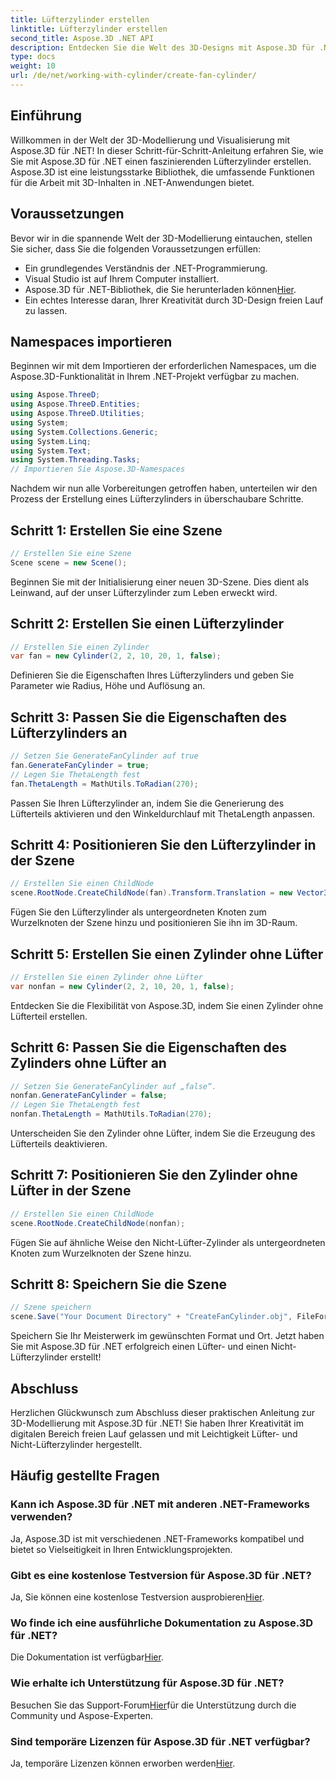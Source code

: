 ```yaml
---
title: Lüfterzylinder erstellen
linktitle: Lüfterzylinder erstellen
second_title: Aspose.3D .NET API
description: Entdecken Sie die Welt des 3D-Designs mit Aspose.3D für .NET! Erstellen Sie mühelos atemberaubende Lüfter- und Nichtlüfterzylinder. Laden Sie jetzt Ihre Testversion herunter.
type: docs
weight: 10
url: /de/net/working-with-cylinder/create-fan-cylinder/
---
```

## Einführung
Willkommen in der Welt der 3D-Modellierung und Visualisierung mit Aspose.3D für .NET! In dieser Schritt-für-Schritt-Anleitung erfahren Sie, wie Sie mit Aspose.3D für .NET einen faszinierenden Lüfterzylinder erstellen. Aspose.3D ist eine leistungsstarke Bibliothek, die umfassende Funktionen für die Arbeit mit 3D-Inhalten in .NET-Anwendungen bietet.
## Voraussetzungen
Bevor wir in die spannende Welt der 3D-Modellierung eintauchen, stellen Sie sicher, dass Sie die folgenden Voraussetzungen erfüllen:
- Ein grundlegendes Verständnis der .NET-Programmierung.
- Visual Studio ist auf Ihrem Computer installiert.
-  Aspose.3D für .NET-Bibliothek, die Sie herunterladen können[Hier](https://releases.aspose.com/3d/net/).
- Ein echtes Interesse daran, Ihrer Kreativität durch 3D-Design freien Lauf zu lassen.
## Namespaces importieren
Beginnen wir mit dem Importieren der erforderlichen Namespaces, um die Aspose.3D-Funktionalität in Ihrem .NET-Projekt verfügbar zu machen.
```csharp
using Aspose.ThreeD;
using Aspose.ThreeD.Entities;
using Aspose.ThreeD.Utilities;
using System;
using System.Collections.Generic;
using System.Linq;
using System.Text;
using System.Threading.Tasks;
// Importieren Sie Aspose.3D-Namespaces
```
Nachdem wir nun alle Vorbereitungen getroffen haben, unterteilen wir den Prozess der Erstellung eines Lüfterzylinders in überschaubare Schritte.
## Schritt 1: Erstellen Sie eine Szene
```csharp
// Erstellen Sie eine Szene
Scene scene = new Scene();
```
Beginnen Sie mit der Initialisierung einer neuen 3D-Szene. Dies dient als Leinwand, auf der unser Lüfterzylinder zum Leben erweckt wird.
## Schritt 2: Erstellen Sie einen Lüfterzylinder
```csharp
// Erstellen Sie einen Zylinder
var fan = new Cylinder(2, 2, 10, 20, 1, false);
```
Definieren Sie die Eigenschaften Ihres Lüfterzylinders und geben Sie Parameter wie Radius, Höhe und Auflösung an.
## Schritt 3: Passen Sie die Eigenschaften des Lüfterzylinders an
```csharp
// Setzen Sie GenerateFanCylinder auf true
fan.GenerateFanCylinder = true;
// Legen Sie ThetaLength fest
fan.ThetaLength = MathUtils.ToRadian(270);
```
Passen Sie Ihren Lüfterzylinder an, indem Sie die Generierung des Lüfterteils aktivieren und den Winkeldurchlauf mit ThetaLength anpassen.
## Schritt 4: Positionieren Sie den Lüfterzylinder in der Szene
```csharp
// Erstellen Sie einen ChildNode
scene.RootNode.CreateChildNode(fan).Transform.Translation = new Vector3(10, 0, 0);
```
Fügen Sie den Lüfterzylinder als untergeordneten Knoten zum Wurzelknoten der Szene hinzu und positionieren Sie ihn im 3D-Raum.
## Schritt 5: Erstellen Sie einen Zylinder ohne Lüfter
```csharp
// Erstellen Sie einen Zylinder ohne Lüfter
var nonfan = new Cylinder(2, 2, 10, 20, 1, false);
```
Entdecken Sie die Flexibilität von Aspose.3D, indem Sie einen Zylinder ohne Lüfterteil erstellen.
## Schritt 6: Passen Sie die Eigenschaften des Zylinders ohne Lüfter an
```csharp
// Setzen Sie GenerateFanCylinder auf „false“.
nonfan.GenerateFanCylinder = false;
// Legen Sie ThetaLength fest
nonfan.ThetaLength = MathUtils.ToRadian(270);
```
Unterscheiden Sie den Zylinder ohne Lüfter, indem Sie die Erzeugung des Lüfterteils deaktivieren.
## Schritt 7: Positionieren Sie den Zylinder ohne Lüfter in der Szene
```csharp
// Erstellen Sie einen ChildNode
scene.RootNode.CreateChildNode(nonfan);
```
Fügen Sie auf ähnliche Weise den Nicht-Lüfter-Zylinder als untergeordneten Knoten zum Wurzelknoten der Szene hinzu.
## Schritt 8: Speichern Sie die Szene
```csharp
// Szene speichern
scene.Save("Your Document Directory" + "CreateFanCylinder.obj", FileFormat.WavefrontOBJ);
```
Speichern Sie Ihr Meisterwerk im gewünschten Format und Ort. Jetzt haben Sie mit Aspose.3D für .NET erfolgreich einen Lüfter- und einen Nicht-Lüfterzylinder erstellt!
## Abschluss
Herzlichen Glückwunsch zum Abschluss dieser praktischen Anleitung zur 3D-Modellierung mit Aspose.3D für .NET! Sie haben Ihrer Kreativität im digitalen Bereich freien Lauf gelassen und mit Leichtigkeit Lüfter- und Nicht-Lüfterzylinder hergestellt.
## Häufig gestellte Fragen
### Kann ich Aspose.3D für .NET mit anderen .NET-Frameworks verwenden?
Ja, Aspose.3D ist mit verschiedenen .NET-Frameworks kompatibel und bietet so Vielseitigkeit in Ihren Entwicklungsprojekten.
### Gibt es eine kostenlose Testversion für Aspose.3D für .NET?
 Ja, Sie können eine kostenlose Testversion ausprobieren[Hier](https://releases.aspose.com/).
### Wo finde ich eine ausführliche Dokumentation zu Aspose.3D für .NET?
 Die Dokumentation ist verfügbar[Hier](https://reference.aspose.com/3d/net/).
### Wie erhalte ich Unterstützung für Aspose.3D für .NET?
 Besuchen Sie das Support-Forum[Hier](https://forum.aspose.com/c/3d/18)für die Unterstützung durch die Community und Aspose-Experten.
### Sind temporäre Lizenzen für Aspose.3D für .NET verfügbar?
 Ja, temporäre Lizenzen können erworben werden[Hier](https://purchase.aspose.com/temporary-license/).
